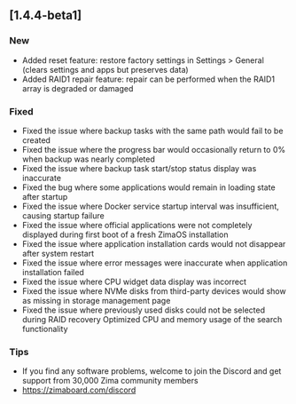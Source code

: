 ## [1.4.4-beta1]
### New
- Added reset feature: restore factory settings in Settings > General (clears settings and apps but preserves data)
- Added RAID1 repair feature: repair can be performed when the RAID1 array is degraded or damaged
### Fixed
- Fixed the issue where backup tasks with the same path would fail to be created
- Fixed the issue where the progress bar would occasionally return to 0% when backup was nearly completed
- Fixed the issue where backup task start/stop status display was inaccurate
- Fixed the bug where some applications would remain in loading state after startup
- Fixed the issue where Docker service startup interval was insufficient, causing startup failure
- Fixed the issue where official applications were not completely displayed during first boot of a fresh ZimaOS installation
- Fixed the issue where application installation cards would not disappear after system restart
- Fixed the issue where error messages were inaccurate when application installation failed
- Fixed the issue where CPU widget data display was incorrect
- Fixed the issue where NVMe disks from third-party devices would show as missing in storage management page
- Fixed the issue where previously used disks could not be selected during RAID recovery
Optimized CPU and memory usage of the search functionality
### Tips
- If you find any software problems, welcome to join the Discord and get support from 30,000 Zima community members
- <a href="https://zimaboard.com/discord" target="_blank" style="color:blue">https://zimaboard.com/discord</a>
